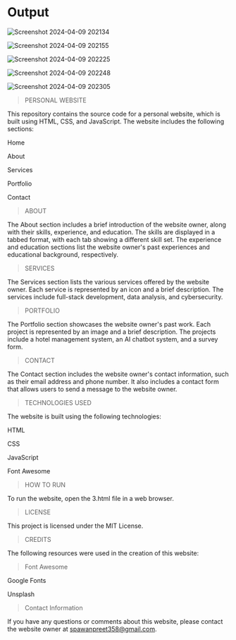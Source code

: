 # Output
![Screenshot 2024-04-09 202134](https://github.com/Pawanpreet21/personalportfolio/assets/156650641/c206002a-590d-4a6a-913c-296ba15a79b0)


![Screenshot 2024-04-09 202155](https://github.com/Pawanpreet21/personalportfolio/assets/156650641/26aed642-cf3c-46c9-a55e-664ec08c5fad)

![Screenshot 2024-04-09 202225](https://github.com/Pawanpreet21/personalportfolio/assets/156650641/0dbd0cbe-5dfa-4fec-a4b0-178997703bc3)


![Screenshot 2024-04-09 202248](https://github.com/Pawanpreet21/personalportfolio/assets/156650641/63c2200c-d0b0-48b9-b75b-890b412282ae)


![Screenshot 2024-04-09 202305](https://github.com/Pawanpreet21/personalportfolio/assets/156650641/08928f0f-7cb2-4d8d-a1d0-bd40c975bd6f)


> PERSONAL WEBSITE 

This repository contains the source code for a personal website, which is built using HTML, CSS, and JavaScript. The website includes the following sections:

Home

About

Services

Portfolio

Contact



> ABOUT

The About section includes a brief introduction of the website owner, along with their skills, experience, and education. The skills are displayed in a tabbed format, with each tab showing a different skill set. The experience and education sections list the website owner's past experiences and educational background, respectively.


> SERVICES

The Services section lists the various services offered by the website owner. Each service is represented by an icon and a brief description. The services include full-stack development, data analysis, and cybersecurity.


> PORTFOLIO

The Portfolio section showcases the website owner's past work. Each project is represented by an image and a brief description. The projects include a hotel management system, an AI chatbot system, and a survey form.


> CONTACT

The Contact section includes the website owner's contact information, such as their email address and phone number. It also includes a contact form that allows users to send a message to the website owner.


> TECHNOLOGIES USED

The website is built using the following technologies:

HTML

CSS

JavaScript

Font Awesome


> HOW TO RUN

To run the website, open the 3.html file in a web browser.



> LICENSE

This project is licensed under the MIT License.



> CREDITS

The following resources were used in the creation of this website:



> Font Awesome

Google Fonts

Unsplash


> Contact Information

If you have any questions or comments about this website, please contact the website owner at spawanpreet358@gmail.com.



